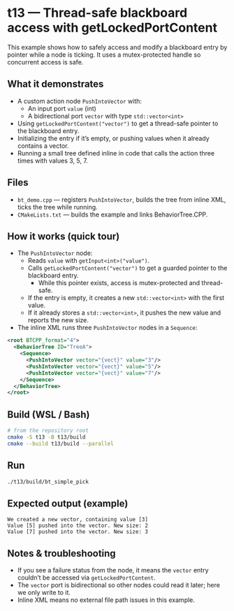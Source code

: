 # t13 — Thread-safe blackboard access with getLockedPortContent

This example shows how to safely access and modify a blackboard entry by pointer while a node is ticking. It uses a mutex-protected handle so concurrent access is safe.

## What it demonstrates

- A custom action node `PushIntoVector` with:
  - An input port `value` (int)
  - A bidirectional port `vector` with type `std::vector<int>`
- Using `getLockedPortContent("vector")` to get a thread-safe pointer to the blackboard entry.
- Initializing the entry if it’s empty, or pushing values when it already contains a vector.
- Running a small tree defined inline in code that calls the action three times with values 3, 5, 7.

## Files

- `bt_demo.cpp` — registers `PushIntoVector`, builds the tree from inline XML, ticks the tree while running.
- `CMakeLists.txt` — builds the example and links BehaviorTree.CPP.

## How it works (quick tour)

- The `PushIntoVector` node:
  - Reads `value` with `getInput<int>("value")`.
  - Calls `getLockedPortContent("vector")` to get a guarded pointer to the blackboard entry.
    - While this pointer exists, access is mutex-protected and thread-safe.
  - If the entry is empty, it creates a new `std::vector<int>` with the first value.
  - If it already stores a `std::vector<int>`, it pushes the new value and reports the new size.
- The inline XML runs three `PushIntoVector` nodes in a `Sequence`:

```xml
<root BTCPP_format="4">
  <BehaviorTree ID="TreeA">
    <Sequence>
      <PushIntoVector vector="{vect}" value="3"/>
      <PushIntoVector vector="{vect}" value="5"/>
      <PushIntoVector vector="{vect}" value="7"/>
    </Sequence>
  </BehaviorTree>
</root>
```

## Build (WSL / Bash)

```bash
# from the repository root
cmake -S t13 -B t13/build
cmake --build t13/build --parallel
```

## Run

```bash
./t13/build/bt_simple_pick
```

## Expected output (example)

```text
We created a new vector, containing value [3]
Value [5] pushed into the vector. New size: 2
Value [7] pushed into the vector. New size: 3
```

## Notes & troubleshooting

- If you see a failure status from the node, it means the `vector` entry couldn’t be accessed via `getLockedPortContent`.
- The `vector` port is bidirectional so other nodes could read it later; here we only write to it.
- Inline XML means no external file path issues in this example.
